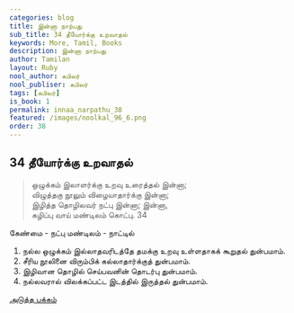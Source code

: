 ```yaml
---
categories: blog
title: இன்னா நாற்பது
sub_title: 34 தீயோர்க்கு உறவாதல்
keywords: More, Tamil, Books
description: இன்னா நாற்பது
author: Tamilan
layout: Ruby
nool_author: கபிலர்
nool_publiser: கபிலர்
tags: [கபிலர்]
is_book: 1
permalink: innaa_narpathu_38
featured: /images/noolkal_96_6.png
order: 38
---
```



## 34 தீயோர்க்கு உறவாதல்

> ஒழுக்கம் இலாளர்க்கு உறவு உரைத்தல் இன்னா;  
>  விழுத்தகு நூலும் விழையாதார்க்கு இன்னா;  
>  இழித்த தொழிலவர் நட்பு இன்னா; இன்னா,  
>  கழிப்பு வாய் மண்டிலம் கொட்பு. 34

கேண்மை - நட்பு மண்டிலம் - நாட்டில்

  1. நல்ல ஒழுக்கம் இல்லாதவரிடத்தே தமக்கு உறவு உள்ளதாகக் கூறுதல் துன்பமாம். 
  2. சீரிய நூலினை விரும்பிக் கல்லாதார்க்குத் துன்பமாம். 
  3. இழிவான தொழில் செய்பவனின் தொடர்பு துன்பமாம். 
  4. நல்லவரால் விலக்கப்பட்ட இடத்தில் இருத்தல் துன்பமாம். 

[அடுத்த பக்கம்](innaa_narpathu_39)